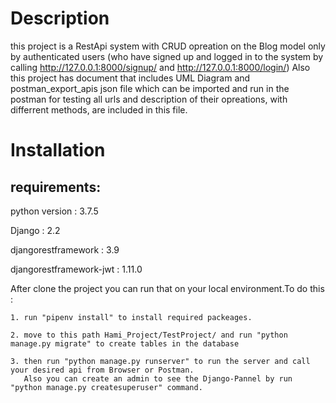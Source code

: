 # Description
this project is a RestApi system with CRUD opreation on the Blog model only by authenticated users
(who have signed up and logged in to the system by calling http://127.0.0.1:8000/signup/ and http://127.0.0.1:8000/login/)
Also this project has document that includes UML Diagram and postman_export_apis json file which can be imported and run in
the postman for testing all urls and description of their opreations, with differrent methods, are included in this file.


# Installation
 

## requirements:


  python version : 3.7.5
  
  Django : 2.2
  
  djangorestframework : 3.9
  
  djangorestframework-jwt : 1.11.0


After clone the project you can run that on your local environment.To do this :

    1. run "pipenv install" to install required packeages.
    
    2. move to this path Hami_Project/TestProject/ and run "python manage.py migrate" to create tables in the database
    
    3. then run "python manage.py runserver" to run the server and call your desired api from Browser or Postman.
       Also you can create an admin to see the Django-Pannel by run "python manage.py createsuperuser" command.
  
